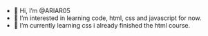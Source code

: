 - 👋 Hi, I’m @ARIAR05
- 👀 I’m interested in learning code, html, css and javascript for now.
- 🌱 I’m currently learning css i already finished the html course.
<!---
ARIAR05/ARIAR05 is a ✨ special ✨ repository because its `README.md` (this file) appears on your GitHub profile.
You can click the Preview link to take a look at your changes.
--->
